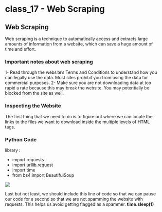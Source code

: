 # class_17 - Web Scraping

## Web Scraping

Web scraping is a technique to automatically access and extracts large amounts of information from a website, which can save a huge amount of time and effort.

### Important notes about web scraping

 1- Read through the website’s Terms and Conditions to understand how you can legally use the data. Most sites prohibit you from using the data for commercial purposes.
 2- Make sure you are not downloading data at too rapid a rate because this may break the website. You may potentially be blocked from the site as well.

### Inspecting the Website

The first thing that we need to do is to figure out where we can locate the links to the files we want to download inside the multiple levels of HTML tags.

### Python Code

library :

* import requests
* import urllib.request
* import time
* from bs4 import BeautifulSoup

<img src='https://www.kdnuggets.com/wp-content/uploads/webscraping-code.jpg'/>

Last but not least, we should include this line of code so that we can pause our code for a second so that we are not spamming the website with requests. This helps us avoid getting flagged as a spammer.
**time.sleep(1)**
